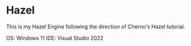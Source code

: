 # Hazel

This is my Hazel Engine following the direction of Cherno's Hazel tutorial.

OS: Windows 11
IDE: Visual Studio 2022
